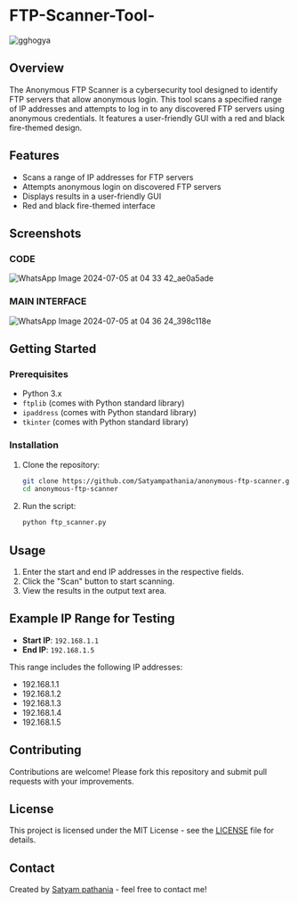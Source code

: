 # FTP-Scanner-Tool-

![gghogya](https://github.com/Satyampathania/FTP-Scanner-Tool-/assets/71765680/7751fa41-7522-4734-bf2a-9d7412fb72b6)

## Overview

The Anonymous FTP Scanner is a cybersecurity tool designed to identify FTP servers that allow anonymous login. This tool scans a specified range of IP addresses and attempts to log in to any discovered FTP servers using anonymous credentials. It features a user-friendly GUI with a red and black fire-themed design.

## Features

- Scans a range of IP addresses for FTP servers
- Attempts anonymous login on discovered FTP servers
- Displays results in a user-friendly GUI
- Red and black fire-themed interface

## Screenshots

### CODE
![WhatsApp Image 2024-07-05 at 04 33 42_ae0a5ade](https://github.com/Satyampathania/FTP-Scanner-Tool-/assets/71765680/188f1746-0361-4062-a1b2-160a1d1d0587)


### MAIN INTERFACE
![WhatsApp Image 2024-07-05 at 04 36 24_398c118e](https://github.com/Satyampathania/FTP-Scanner-Tool-/assets/71765680/ea61c10e-43f2-4f15-8c21-5327c183bf1b)


## Getting Started

### Prerequisites

- Python 3.x
- `ftplib` (comes with Python standard library)
- `ipaddress` (comes with Python standard library)
- `tkinter` (comes with Python standard library)

### Installation

1. Clone the repository:
    ```bash
    git clone https://github.com/Satyampathania/anonymous-ftp-scanner.git
    cd anonymous-ftp-scanner
    ```

2. Run the script:
    ```bash
    python ftp_scanner.py
    ```

## Usage

1. Enter the start and end IP addresses in the respective fields.
2. Click the "Scan" button to start scanning.
3. View the results in the output text area.

## Example IP Range for Testing

- **Start IP**: `192.168.1.1`
- **End IP**: `192.168.1.5`

This range includes the following IP addresses:
- 192.168.1.1
- 192.168.1.2
- 192.168.1.3
- 192.168.1.4
- 192.168.1.5

## Contributing

Contributions are welcome! Please fork this repository and submit pull requests with your improvements.

## License

This project is licensed under the MIT License - see the [LICENSE](LICENSE) file for details.

## Contact

Created by [Satyam pathania](https://github.com/Satyampathania) - feel free to contact me!

